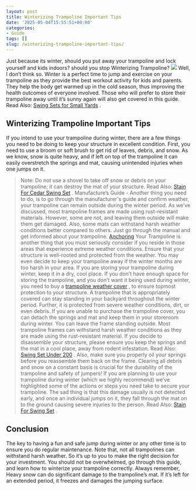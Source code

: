 ```yaml
---
layout: post
title: Winterizing Trampoline Important Tips
date: '2025-05-04T15:55:51+00:00'
categories:
- Guide
tags: []
slug: /winterizing-trampoline-important-tips/
---
```


Just because its winter, should you put away your trampoline and lock yourself and kids indoors? should you stop Winterizing Trampoline?
![](/assets/img/img/)
Well, I don’t think so. Winter is a perfect time to jump and exercise on your trampoline as they provide the best workout activity for kids and parents.
They help the body get warmed up in the cold season, thus improving the health outcomes of everyone involved. Those who will prefer to store their trampoline away until it’s sunny again will also get covered in this guide. Read Also:
[Swing Sets for Small Yards](https://pestpolicy.com/best-swing-sets-for-small-yards/)
.
## Winterizing Trampoline Important Tips
If you intend to use your trampoline during winter, there are a few things you need to be doing to keep your structure in excellent condition. First, you need to use a broom or soft brush to get rid of leaves, debris, and snow.
As we know, snow is quite heavy, and if left on top of the trampoline it can easily overstretch the springs and mat, causing unintended injuries when one jumps on it.
> Note: Do not use a shovel to take off snow or debris on your trampoline; it can destroy the mat of your structure. Read Also:
> [Stain For Cedar Swing Set](https://pestpolicy.com/best-stain-for-cedar-swing-set/)
> .
Manufacture’s Guide - Another thing you need to do, is to go through the manufacturer's guide and confirm weather, your trampoline can remain outside during the winter period.
As we’ve discussed, most trampoline frames are made using rust-resistant materials. However, some are not, and leaving them outside will make them get damaged.
Also, some mats can withstand harsh weather conditions better compared to others. Just go through the manual and get informed about your trampoline.
[Anchoring](https://pestpolicy.com/best-trampoline-anchors/)
Your Trampoline is another thing that you must seriously consider if you reside in those areas that experience extreme weather conditions.
Ensure that your structure is well-rooted and protected from the weather. You may even decide to keep your trampoline away if the winter months are too harsh in your area.
If you are storing your trampoline during winter, keep it in a dry, cool place. If you don’t have enough space for storing the trampoline, and you don’t want it being used during winter, you need to buy a
[trampoline weather cover](https://pestpolicy.com/trampoline-covers-for-winter/)
, to ensure topmost protection to your structure.
A trampoline that is appropriately covered can stay standing in your backyard throughout the winter period. Further, it is protected from severe weather conditions, dirt, or even debris.
If you are unable to purchase the trampoline cover, you can detach the springs and mat and keep them in your storeroom during winter. You can leave the frame standing outside. Most trampoline frames can withstand harsh weather conditions as they are made using the rust-resistant material.
If you decide to disassemble your structure, please ensure you keep the springs and the mat in a cool place, away from rodent infestation. Read Also:
[Swing Set Under 200](https://pestpolicy.com/best-swing-set-under-200/)
.
Also, make sure you properly oil your springs before you reassemble them back on the frame. Clearing all debris and snow on a constant basis is crucial for the durability of the trampoline and safety of jumpers!
If you are planning to use your trampoline during winter (which we highly recommend) we’ve highlighted some of the actions or steps you need take to secure your trampoline.
The sad thing is that this damage usually is not detected early, and once an individual jumps on it, they fall through the mat on to the ground causing severe injuries to the person. Read Also:
[Stain For Swing Set](https://pestpolicy.com/best-stain-for-swing-set/)
.
## Conclusion
The key to having a fun and safe jump during winter or any other time is to ensure you do regular maintenance. Note that, not all trampolines can withstand harsh weather. So it’s up to you to make the right decision for your investment.
You should not be overwhelmed, go through this guide, and learn how to winterize your trampoline correctly. Always remember, Heavy snow can do significant damage to the trampoline’s mat. If it’s left for an extended period, it freezes and damages the jumping surface.
